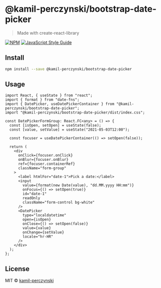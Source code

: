 # @kamil-perczynski/bootstrap-date-picker

> Made with create-react-library

[![NPM](https://img.shields.io/npm/v/@kamil-perczynski/bootstrap-date-picker.svg)](https://www.npmjs.com/package/@kamil-perczynski/bootstrap-date-picker) [![JavaScript Style Guide](https://img.shields.io/badge/code_style-standard-brightgreen.svg)](https://standardjs.com)

## Install

```bash
npm install --save @kamil-perczynski/bootstrap-date-picker
```

## Usage

```tsx
import React, { useState } from "react";
import { format } from "date-fns";
import { DatePicker, useDatePickerContainer } from "@kamil-perczynski/bootstrap-date-picker";
import "@kamil-perczynski/bootstrap-date-picker/dist/index.css";

const DatePickerFormGroup: React.FC<any> = () => {
  const [isOpen, setOpen] = useState(false);
  const [value, setValue] = useState("2021-05-03T12:00");

  const focuser = useDatePickerContainer(() => setOpen(false));

  return (
    <div
      onClick={focuser.onClick}
      onBlur={focuser.onBlur}
      ref={focuser.containerRef}
      className="form-group"
    >
      <label htmlFor="date-1">Pick a date:</label>
      <input
        value={format(new Date(value), "dd.MM.yyyy HH:mm")}
        onFocus={() => setOpen(true)}
        id="date-1"
        readOnly
        className="form-control bg-white"
      />
      <DatePicker
        type="localdatetime"
        open={isOpen}
        onClose={() => setOpen(false)}
        value={value}
        onChange={setValue}
        locale="hr-HR"
      />
    </div>
  );
};
```

## License

MIT © [kamil-perczynski](https://github.com/kamil-perczynski)

